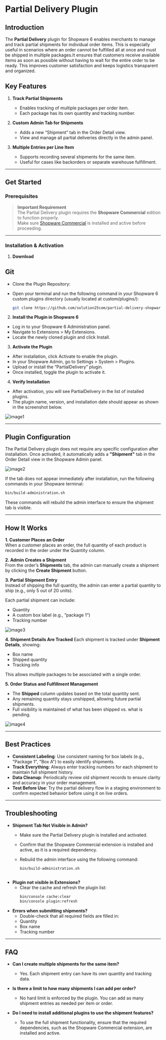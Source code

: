 # Partial Delivery Plugin
 
## Introduction
 
The **Partial Delivery** plugin for Shopware 6 enables merchants to manage and track partial shipments for individual order items. This is especially useful in scenarios where an order cannot be fulfilled all at once and must be shipped in multiple packages.It ensures that customers receive available items as soon as possible without having to wait for the entire order to be ready. This improves customer satisfaction and keeps logistics transparent and organized.
 
## Key Features
 
1. **Track Partial Shipments**  
   - Enables tracking of multiple packages per order item.  
   - Each package has its own quantity and tracking number.
 
2. **Custom Admin Tab for Shipments**  
   - Adds a new “Shipment” tab in the Order Detail view.  
   - View and manage all partial deliveries directly in the admin panel.
 
3. **Multiple Entries per Line Item**  
   - Supports recording several shipments for the same item.  
   - Useful for cases like backorders or separate warehouse fulfillment.
 
---
 
## Get Started
 
### Prerequisites
 
> **Important Requirement**  
> The Partial Delivery plugin requires the **Shopware Commercial** edition to function properly.  
> Make sure [Shopware Commercial](https://docs.shopware.com/en/shopware-6-en/extensions/shopware-commercial) is installed and active before proceeding.
 
---
 
### Installation & Activation
1. **Download**
## Git
- Clone the Plugin Repository:
- Open your terminal and run the following command in your Shopware 6 custom plugins directory (usually located at custom/plugins/):
 
   ```bash
   git clone https://github.com/solution25com/partial-delivery-shopware-6-solution25.git
   ```
 
2. **Install the Plugin in Shopware 6**
- Log in to your Shopware 6 Administration panel.
- Navigate to Extensions > My Extensions.
- Locate the newly cloned plugin and click Install.
3. **Activate the Plugin**
- After installation, click Activate to enable the plugin.
- In your Shopware Admin, go to Settings > System > Plugins.
- Upload or install the “PartialDelivery” plugin.
- Once installed, toggle the plugin to activate it.
4. **Verify Installation**
- After activation, you will see PartialDelivery in the list of installed plugins.
- The plugin name, version, and installation date should appear as shown in the screenshot below.
 
 ![image1](https://github.com/user-attachments/assets/849cffa1-aa37-4604-a408-b544308df729)
 
---
 
## Plugin Configuration
 
The Partial Delivery plugin does not require any specific configuration after installation. Once activated, it automatically adds a **"Shipment"** tab in the Order Detail view in the Shopware Admin panel.
 
![image2](https://github.com/user-attachments/assets/2251a9f3-ecd1-4ad2-b8cf-76bd787c9baa)
 
If the tab does not appear immediately after installation, run the following commands in your Shopware terminal:
 
```bash
bin/build-administration.sh
```
 
These commands will rebuild the admin interface to ensure the shipment tab is visible.
 
---
 
## How It Works
 
**1. Customer Places an Order**  
When a customer places an order, the full quantity of each product is recorded in the order under the Quantity column.
 
**2. Admin Creates a Shipment**  
From the order’s **Shipments** tab, the admin can manually create a shipment by clicking the **Create Shipment** button.
 
**3. Partial Shipment Entry**  
Instead of shipping the full quantity, the admin can enter a partial quantity to ship (e.g., only 5 out of 20 units).
 
Each partial shipment can include:
- Quantity
- A custom box label (e.g., “package 1”)
- Tracking number
 
 ![image3](https://github.com/user-attachments/assets/ab063867-fd41-4515-8343-603a587831ae)

 
**4. Shipment Details Are Tracked**
Each shipment is tracked under **Shipment Details**, showing:
- Box name
- Shipped quantity
- Tracking info
 
This allows multiple packages to be associated with a single order.
 
**5. Order Status and Fulfillment Management**  
- The **Shipped** column updates based on the total quantity sent.  
- Any remaining quantity stays unshipped, allowing future partial shipments.  
- Full visibility is maintained of what has been shipped vs. what is pending.
 
![image4](https://github.com/user-attachments/assets/4274303c-fa99-489c-9d4a-d2c5fd60a05a)

 
---
 
## Best Practices
 
- **Consistent Labeling**: Use consistent naming for box labels (e.g., "Package 1", "Box A") to easily identify shipments.
- **Track Everything**: Always enter tracking numbers for each shipment to maintain full shipment history.
- **Data Cleanup**: Periodically review old shipment records to ensure clarity and accuracy in your order management.
- **Test Before Use**: Try the partial delivery flow in a staging environment to confirm expected behavior before using it on live orders.
---
 
## Troubleshooting
 
- **Shipment Tab Not Visible in Admin?**  
  - Make sure the Partial Delivery plugin is installed and activated.
  - Confirm that the Shopware Commercial extension is installed and active, as it is a required dependency.
  - Rebuild the admin interface using the following command:
 
    ```bash
    bin/build-administration.sh
 
- **Plugin not visible in Extensions?**  
  - Clear the cache and refresh the plugin list:
    ```bash
    bin/console cache:clear
    bin/console plugin:refresh
- **Errors when submitting shipments?**  
  - Double-check that all required fields are filled in:
  - Quantity
  - Box name
  - Tracking number
---
 
## FAQ
 
- **Can I create multiple shipments for the same item?**  
  - Yes. Each shipment entry can have its own quantity and tracking data.
 
- **Is there a limit to how many shipments I can add per order?**  
  - No hard limit is enforced by the plugin. You can add as many shipment entries as needed per item or order.
 
- **Do I need to install additional plugins to use the shipment features?**  
  - To use the full shipment functionality, ensure that the required dependencies, such as the Shopware Commercial extension, are installed and active.
